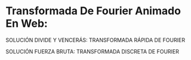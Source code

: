 # Transformada De Fourier Animado En Web:

SOLUCIÓN DIVIDE Y VENCERÁS: TRANSFORMADA RÁPIDA DE FOURIER


SOLUCIÓN FUERZA BRUTA: TRANSFORMADA DISCRETA DE FOURIER